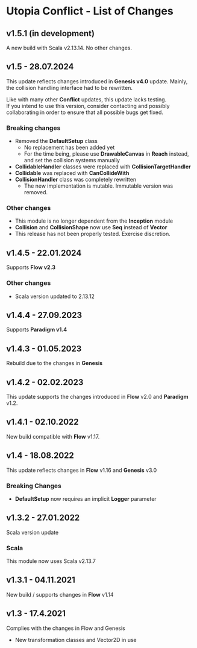 # Utopia Conflict - List of Changes

## v1.5.1 (in development)
A new build with Scala v2.13.14. No other changes.

## v1.5 - 28.07.2024
This update reflects changes introduced in **Genesis v4.0** update. Mainly, 
the collision handling interface had to be rewritten.

Like with many other **Conflict** updates, this update lacks testing.  
If you intend to use this version, consider contacting and possibly collaborating 
in order to ensure that all possible bugs get fixed.
### Breaking changes
- Removed the **DefaultSetup** class
  - No replacement has been added yet
  - For the time being, please use **DrawableCanvas** in **Reach** instead, and set the collision systems manually
- **CollidableHandler** classes were replaced with **CollisionTargetHandler**
- **Collidable** was replaced with **CanCollideWith**
- **CollisionHandler** class was completely rewritten
  - The new implementation is mutable. Immutable version was removed.
### Other changes
- This module is no longer dependent from the **Inception** module
- **Collision** and **CollisionShape** now use **Seq** instead of **Vector**
- This release has not been properly tested. Exercise discretion.

## v1.4.5 - 22.01.2024
Supports **Flow v2.3**
### Other changes
- Scala version updated to 2.13.12

## v1.4.4 - 27.09.2023
Supports **Paradigm v1.4**

## v1.4.3 - 01.05.2023
Rebuild due to the changes in **Genesis**

## v1.4.2 - 02.02.2023
This update supports the changes introduced in **Flow** v2.0 and **Paradigm** v1.2.

## v1.4.1 - 02.10.2022
New build compatible with **Flow** v1.17.

## v1.4 - 18.08.2022
This update reflects changes in **Flow** v1.16 and **Genesis** v3.0
### Breaking Changes
- **DefaultSetup** now requires an implicit **Logger** parameter

## v1.3.2 - 27.01.2022
Scala version update
### Scala
This module now uses Scala v2.13.7

## v1.3.1 - 04.11.2021
New build / supports changes in **Flow** v1.14

## v1.3 - 17.4.2021
Complies with the changes in Flow and Genesis
- New transformation classes and Vector2D in use
